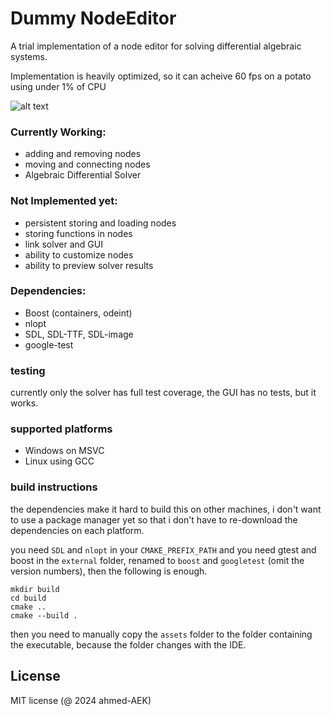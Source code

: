 # Dummy NodeEditor
A trial implementation of a node editor for solving differential algebraic systems.

Implementation is heavily optimized, so it can acheive 60 fps on a potato using under 1% of CPU

![alt text](https://github.com/ahmed-AEK/dummy_NodeEditor/blob/main/preview.png?raw=true)

### Currently Working:
- adding and removing nodes
- moving and connecting nodes
- Algebraic Differential Solver

### Not Implemented yet:
- persistent storing and loading nodes
- storing functions in nodes
- link solver and GUI
- ability to customize nodes
- ability to preview solver results

### Dependencies:
- Boost (containers, odeint)
- nlopt
- SDL, SDL-TTF, SDL-image
- google-test

### testing

currently only the solver has full test coverage, the GUI has no tests, but it works.

### supported platforms
- Windows on MSVC
- Linux using GCC

### build instructions

the dependencies make it hard to build this on other machines, i don't want to use a package manager yet so that i don't have to re-download the dependencies on each platform.

you need `SDL` and `nlopt` in your `CMAKE_PREFIX_PATH` and you need gtest and boost in the `external` folder, renamed to `boost` and `googletest` (omit the version numbers), then the following is enough.

```
mkdir build
cd build
cmake ..
cmake --build .
```
then you need to manually copy the `assets` folder to the folder containing the executable, because the folder changes with the IDE.

License
-----------
MIT license (@ 2024 ahmed-AEK)
